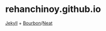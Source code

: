 # rehanchinoy.github.io

[Jekyll](https://jekyllrb.com/) + [Bourbon](http://bourbon.io/)/[Neat](http://neat.bourbon.io/)
